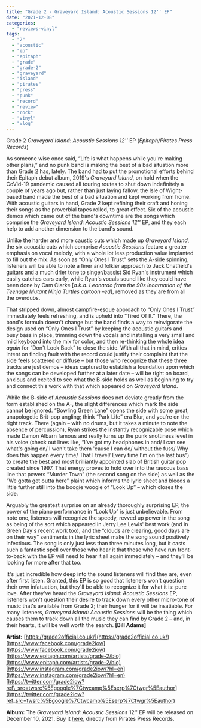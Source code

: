 ```yaml
---
title: "Grade 2 - Graveyard Island: Acoustic Sessions 12'' EP"
date: "2021-12-08"
categories: 
  - "reviews-vinyl"
tags: 
  - "2"
  - "acoustic"
  - "ep"
  - "epitaph"
  - "grade"
  - "grade-2"
  - "graveyard"
  - "island"
  - "pirates"
  - "press"
  - "punk"
  - "record"
  - "review"
  - "rock"
  - "vinyl"
  - "vlog"
---
```


Grade 2 _Graveyard Island: Acoustic Sessions 12''_ EP (_Epitaph/Pirates Press Records_)

As someone wise once said, “Life is what happens while you're making other plans,” and no punk band is making the best of a bad situation more than Grade 2 has, lately. The band had to put the promotional efforts behind their Epitaph debut album, 2019's _Graveyard Island_, on hold when the CoVid-19 pandemic caused all touring routes to shut down indefinitely a couple of years ago but, rather than just laying fallow, the Isle of Wight-based band made the best of a bad situation and kept working from home. With acoustic guitars in hand, Grade 2 kept refining their craft and honing their songs as the proverbial tapes rolled, to great effect. Six of the acoustic demos which came out of the band's downtime are the songs which comprise the _Graveyard Island: Acoustic Sessions 12''_ EP, and they each help to add another dimension to the band's sound.

Unlike the harder and more caustic cuts which made up _Graveyard Island_, the six acoustic cuts which comprise _Acoustic Sessions_ feature a greater emphasis on vocal melody, with a whole lot less production value implanted to fill out the mix. As soon as “Only Ones I Trust” sets the A-side spinning, listeners will be able to note a finer and folkier approach to Jack Chatfield's guitars and a much drier tone to singer/bassist Sid Ryan's instrument which easily catches ears early, while Ryan's vocals sound like they could have been done by Cam Clarke \[_a.k.a. Leonardo from the 90s incarnation of the Teenage Mutant Ninja Turtles cartoon –ed_\], removed as they are from all the overdubs.

That stripped down, almost campfire-esque approach to “Only Ones I Trust” immediately feels refreshing, and is upheld into “Tired Of It.” There, the band's formula doesn't change but the band finds a way to reinvigorate the design used on “Only Ones I Trust” by keeping the acoustic guitars and busy bass in place, trimming down the vocals and installing a very small and mild keyboard into the mix for color, and then re-thinking the whole idea _again_ for “Don't Look Back” to close the side. With all that in mind, critics intent on finding fault with the record could justify their complaint that the side feels scattered or diffuse – but those who recognize that these three tracks are just demos – ideas captured to establish a foundation upon which the songs can be developed further at a later date – will be right on board, anxious and excited to see what the B-side holds as well as beginning to try and connect this work with that which appeared on _Graveyard Island_.

While the B-side of _Acoustic Sessions_ does not deviate greatly from the form established on the A-, the slight differences which mark the side cannot be ignored. “Bowling Green Lane” opens the side with some great, unapologetic Brit-pop angling; think “Park Life” era Blur, and you're on the right track. There (again – with no drums, but it takes a minute to note the absence of percussion), Ryan strikes the instantly recognizable pose which made Damon Albarn famous and really turns up the punk snottiness level in his voice (check out lines like, “I've got my headphones in and/ I can see what's going on/ I won't take them 'cause I can do/ without the fuss/ Why does this happen every time/ That I travel/ Every time I'm on the last bus”) to create the best and most brilliantly appointed slab of British guitar pop created since 1997. That energy proves to hold over into the raucous bass line that powers “Murder Town” (the second song on the side) as well as the “We gotta get outta here” plaint which informs the lyric sheet and bleeds a little further still into the boogie woogie of “Look Up” – which closes the side.

Arguably the greatest surprise on an already thoroughly surprising EP, the power of the piano performance in “Look Up” is just unbelievable. From note one, listeners will recognize the speedy, revved up power in the song as being of the sort which appeared in Jerry Lee Lewis' best work (and in Green Day's recent work too), and the “clouds are clearing, good days are on their way” sentiments in the lyric sheet make the song sound positively infectious. The song is only just less than three minutes long, but it casts such a fantastic spell over those who hear it that those who have run front-to-back with the EP will need to hear it all again immediately – and they'll be looking for more after that too.

It's just incredible how deep into the sound listeners will find they are, even after first listen. Granted, this EP is so good that listeners won't question their own infatuation, but they'll be able to recognize it for what it is: pure love. After they've heard the _Graveyard Island: Acoustic Sessions_ EP, listeners won't question their desire to track down every other micro-tone of music that's available from Grade 2; their hunger for it will be insatiable. For many listeners, _Graveyard Island: Acoustic Sessions_ will be the thing which causes them to track down all the music they can find by Grade 2 – and, in their hearts, it will be well worth the search. **\[Bill Adams\]**

**Artist:** [https://grade2official.co.uk/](https://grade2official.co.uk/) [https://www.facebook.com/grade2iow](https://www.facebook.com/grade2iow) [https://www.epitaph.com/artists/grade-2/bio](https://www.epitaph.com/artists/grade-2/bio) [https://www.instagram.com/grade2iow/?hl=en](https://www.instagram.com/grade2iow/?hl=en) [https://twitter.com/grade2iow?ref\_src=twsrc%5Egoogle%7Ctwcamp%5Eserp%7Ctwgr%5Eauthor](https://twitter.com/grade2iow?ref_src=twsrc%5Egoogle%7Ctwcamp%5Eserp%7Ctwgr%5Eauthor)

**Album:** The _Graveyard Island: Acoustic Sessions_ 12'' EP will be released on December 10, 2021. Buy it [here](https://shop.piratespressrecords.com/products/grade-2-graveyard-island-acoustic-sessions-12), directly from Pirates Press Records.
